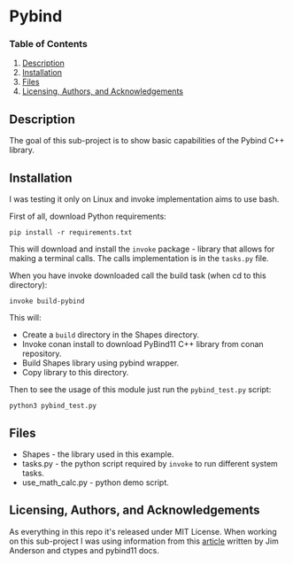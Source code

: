 # Pybind

### Table of Contents

1. [Description](#description)
2. [Installation](#installation)
3. [Files](#files)
4. [Licensing, Authors, and Acknowledgements](#licensing)

## Description <a name="description"></a>

The goal of this sub-project is to show basic capabilities of the Pybind C++ library.

## Installation <a name="installation"></a>

I was testing it only on Linux and invoke implementation aims to use bash.

First of all, download Python requirements:
```
pip install -r requirements.txt
```

This will download and install the `invoke` package - library that allows for making a terminal calls. The calls implementation is in the `tasks.py` file.

When you have invoke downloaded call the build task (when cd to this directory):
```
invoke build-pybind
```
This will:

* Create a `build` directory in the Shapes directory.
* Invoke conan install to download PyBind11 C++ library from conan repository.
* Build Shapes library using pybind wrapper.
* Copy library to this directory.

Then to see the usage of this module just run the `pybind_test.py` script:
```
python3 pybind_test.py
```

## Files <a name="files"></a>

* Shapes - the library used in this example.
* tasks.py - the python script required by `invoke` to run different system tasks.
* use_math_calc.py - python demo script.

## Licensing, Authors, and Acknowledgements <a name='licensing'></a>

As everything in this repo it's released under MIT License. When working on this sub-project I was using information from this [article](https://realpython.com/python-bindings-overview/) written by Jim Anderson and ctypes and pybind11 docs.

